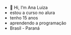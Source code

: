 - 👋 Hi, I’m Ana Luiza
-  estou a curso no alura
-  tenho 15 anos
-  aprendendo a programação
-  Brasil - Paraná
